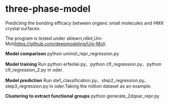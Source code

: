 # three-phase-model
Predicting the bonding efficacy between organic small molecules and HMX crystal surfaces.

The program is tested under sklearn,rdkit,Uni-Mol(https://github.com/deepmodeling/Uni-Mol).

**Model comparison**
python unimol_repr_regression.py

**Model training**
Run python erfenlei.py、python clf_regression.py、python clf_regression_2.py in oder.

**Model prediction**
Run ste1_classification.py、step2_regression.py、step3_regression.py in oder.Taking the million dataset as an example.

**Clustering  to extract functional groups**
python generate_2dqsar_repr.py

